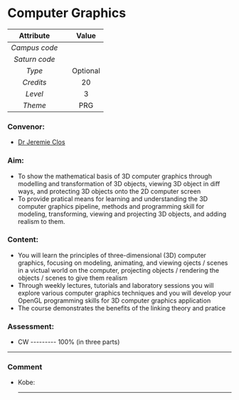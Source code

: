 # Computer Graphics

| Attribute || Value |
|:---------:|:-:|:-----:|
|*Campus code*|||
|*Saturn code*|||
|*Type*||Optional|
|*Credits*||20|
|*Level*||3|
|*Theme*||PRG|

### Convenor:
* [Dr Jeremie Clos](http://www.cs.nott.ac.uk/~pszjc1/)

### Aim:
* To show the mathematical basis of 3D computer graphics through modelling and transformation of 3D objects, viewing 3D object in diff ways, and protecting 3D objects onto the 2D computer screen
* To provide pratical means for learning and understanding the 3D computer graphics pipeline, methods and programming skill for modeling, transforming, viewing and projecting 3D objects, and adding realism to them.

### Content:
* You will learn the principles of three-dimensional (3D) computer graphics, focusing on modeling, animating, and viewing ojects / scenes in a victual world on the computer, projecting objects / rendering the objects / scenes to give them realism
* Through weekly lectures, tutorials and laboratory sessions you will explore various computer graphics techniques and you will develop your OpenGL programming skills for 3D computer graphics application
* The course demonstrates the benefits of the linking theory and pratice

### Assessment:
* CW --------- 100% (in three parts)

----

### Comment

* Kobe:     
    
    ----